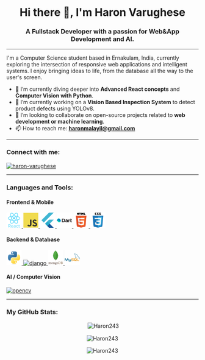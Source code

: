 <h1 align="center">Hi there 👋, I'm Haron Varughese</h1>
<h3 align="center">A Fullstack Developer with a passion for Web&App Development and AI.</h3>

---

I'm a Computer Science student based in Ernakulam, India, currently exploring the intersection of responsive web applications and intelligent systems. I enjoy bringing ideas to life, from the database all the way to the user's screen.

- 🌱 I’m currently diving deeper into **Advanced React concepts** and **Computer Vision with Python**. 
- 🔭 I’m currently working on a **Vision Based Inspection System** to detect product defects using YOLOv8. 
- 👯 I’m looking to collaborate on open-source projects related to **web development or machine learning**.
- 📫 How to reach me: **haronmalayil@gmail.com** 

---

<h3 align="left">Connect with me:</h3>
<p align="left">
<a href="https://linkedin.com/in/haron-varughese" target="blank"><img align="center" src="https://raw.githubusercontent.com/rahuldkjain/github-profile-readme-generator/master/src/images/icons/Social/linked-in-alt.svg" alt="haron-varughese" height="30" width="40" /></a>
</p>

---

<h3 align="left">Languages and Tools:</h3>
<div align="left">
  <h4>Frontend & Mobile</h4>
  <p>
    <a href="https://reactjs.org/" target="_blank" rel="noreferrer"> <img src="https://raw.githubusercontent.com/devicons/devicon/master/icons/react/react-original-wordmark.svg" alt="react" width="40" height="40"/> </a>
    <a href="https://www.javascript.com/" target="_blank" rel="noreferrer"> <img src="https://raw.githubusercontent.com/devicons/devicon/master/icons/javascript/javascript-original.svg" alt="javascript" width="40" height="40"/> </a>
    <a href="https://flutter.dev" target="_blank" rel="noreferrer"> <img src="https://raw.githubusercontent.com/devicons/devicon/master/icons/flutter/flutter-original.svg" alt="flutter" width="40" height="40"/> </a>
    <a href="https://dart.dev" target="_blank" rel="noreferrer"> <img src="https://raw.githubusercontent.com/devicons/devicon/master/icons/dart/dart-original-wordmark.svg" alt="dart" width="40" height="40"/> </a>
    <a href="https://www.w3.org/html/" target="_blank" rel="noreferrer"> <img src="https://raw.githubusercontent.com/devicons/devicon/master/icons/html5/html5-original-wordmark.svg" alt="html5" width="40" height="40"/> </a>
    <a href="https://www.w3schools.com/css/" target="_blank" rel="noreferrer"> <img src="https://raw.githubusercontent.com/devicons/devicon/master/icons/css3/css3-original-wordmark.svg" alt="css3" width="40" height="40"/> </a>
  </p>
  <h4>Backend & Database</h4>
  <p>
    <a href="https://www.python.org" target="_blank" rel="noreferrer"> <img src="https://raw.githubusercontent.com/devicons/devicon/master/icons/python/python-original.svg" alt="python" width="40" height="40"/> </a>
    <a href="https://www.djangoproject.com/" target="_blank" rel="noreferrer"> <img src="https://cdn.worldvectorlogo.com/logos/django.svg" alt="django" width="40" height="40"/> </a>
    <a href="https://www.mongodb.com/" target="_blank" rel="noreferrer"> <img src="https://raw.githubusercontent.com/devicons/devicon/master/icons/mongodb/mongodb-original-wordmark.svg" alt="mongodb" width="40" height="40"/> </a>
    <a href="https://www.mysql.com/" target="_blank" rel="noreferrer"> <img src="https://raw.githubusercontent.com/devicons/devicon/master/icons/mysql/mysql-original-wordmark.svg" alt="mysql" width="40" height="40"/> </a>
  </p>
   <h4>AI / Computer Vision</h4>
  <p>
    <a href="https://opencv.org/" target="_blank" rel="noreferrer"> <img src="https://www.vectorlogo.zone/logos/opencv/opencv-icon.svg" alt="opencv" width="40" height="40"/> </a>
  </p>
</div>

---

<h3 align="left">My GitHub Stats:</h3>
<div align="center">
  <p>&nbsp;<img align="center" src="https://github-readme-stats.vercel.app/api?username=Haron243&show_icons=true&locale=en&theme=tokyonight" alt="Haron243" /></p>
  <p><img align="center" src="https://github-readme-streak-stats.herokuapp.com/?user=Haron243&theme=tokyonight" alt="Haron243" /></p>
  <p><img align="center" src="https://github-readme-stats.vercel.app/api/top-langs?username=Haron243&show_icons=true&locale=en&layout=compact&theme=tokyonight" alt="Haron243" /></p>
</div>
